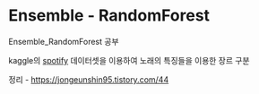 # Ensemble - RandomForest
Ensemble_RandomForest 공부

kaggle의 [spotify](https://www.kaggle.com/adityaraut/spotify-dataset-predict-using-decisiontree) 데이터셋을 이용하여 노래의 특징들을 이용한 장르 구분

정리 - https://jongeunshin95.tistory.com/44
